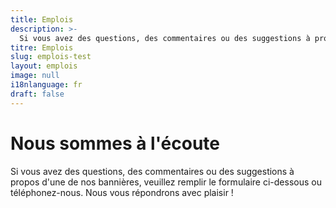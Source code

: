 ```yaml
---
title: Emplois
description: >-
  Si vous avez des questions, des commentaires ou des suggestions à propos d'une de nos bannières, nous vous répondrons avec plaisir !
titre: Emplois
slug: emplois-test
layout: emplois
image: null
i18nlanguage: fr
draft: false
---
```

# Nous sommes à l'écoute

Si vous avez des questions, des commentaires ou des suggestions à propos d'une de nos bannières, veuillez remplir le formulaire ci-dessous ou téléphonez-nous. Nous vous répondrons avec plaisir !